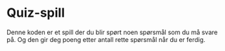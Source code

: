 # Quiz-spill
Denne koden er et spill der du blir spørt noen spørsmål som du må svare på. Og den gir deg poeng etter antall rette spørsmål når du er ferdig.
